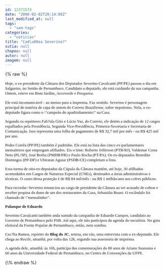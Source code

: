 ```yaml
---
id: 12371574
date: "2006-02-02T20:14:00Z"
last_modified_at: null
tags:
  - "sem-tags"
categories:
  - "noticias"
title: "Cad\u00ea Severino?"
sutia: null
chapeu: null
autor: null
imagem: null
---
```

{\% raw %}
<p><P><FONT face=Verdana size=2>Hoje, o ex-presidente da Câmara dos Deputados Severino Cavalcanti (PP/PE) passou o dia em Salgueiro, no Sertão de Pernambuco. Candidato a deputado, ele está cuidando da sua campanha. Ontem, esteve em Bom Jardim, Arcoverde e Pesqueira. </P></p>
<p><P>Ele está incomunicável - ao menos para a Imprensa. Faz sentido. Severino é personagem principal de matéria de capa de ontem do Correio Braziliense, sobre nepotismo. Nela, o ex-deputado figura como o \"campeão do apadrinhamento\" na Casa. </P></p>
<p><P>Segundo os repórteres Fab?ola Góis e Lúcio Vaz, do Correio, ele detém a indicação de 12 cargos espalhados pela Presidência, Segunda Vice-Presidência, Primeira-Secretaria e Secretaria de Comunicação. Isso representa uma folha de pagamento de R$ 32,7 mil por mês - ou R$ 425 mil por ano. </P></p>
<p><P>Pedro Corrêa (PP/PE) também é padrinho. Ele está na lista dos cinco ex-parlamentares mensaleiros que empregam afilhados. Eis o time: Roberto Jefferson (PTB/RJ), Valdemar Costa Neto (PL/SP), José Borba (PMDB/PR) e Paulo Rocha (PT/PA). Os ex-deputados Benedito Domingos (PP-DF) e Ubiratan Aguiar (PSDB-CE) completam a lista. </P></p>
<p><P>Essa turma de oito-ex-deputados da Cúpula da Câmara mantém, até hoje, 30 afilhados acomodados em Cargos de Natureza Especial (CNEs), destinados a áreas administrativas e técnicas. O custo dessa proteção é de R$ 84 mil/mês - ou R$ 1 milhão/ano aos cofres públicos. </P></p>
<p><P>Para recordar: Severino renunciou ao cargo de presidente da Câmara ao ser acusado de cobrar e receber propina do dono de um dos restaurantes da Casa, Sebastião Buani. O escândalo foi chamado de \"mensalinho\". </P><B></p>
<p><P>Palanque de Eduardo</P></B></p>
<p><P>Severino Cavalcanti também anda sumido da campanha de Eduardo Campos, candidato ao Governo de Pernambuco pelo PSB. Até aqui, ele não participou da agenda do socialista. No guia eleitoral da Frente Popular de Pernambuco, então, nem sombra. </P></p>
<p><P>Cec?lia Ramos, repórter do <B>Blog do JC</B>, tentou, em vão, uma entrevista com o ex-deputado. Ele chega ao Recife, amanhã, por volta das 12h, segundo sua assessoria de imprensa. </P></p>
<p><P>A agenda dele, amanhã: às 16h, participa das comemorações do 80 anos de Ariano Suassuna e 60 anos da Universidade Federal de Pernambuco, no Centro de Convenções da UFPE. </P></FONT> </p>
{\% endraw %}